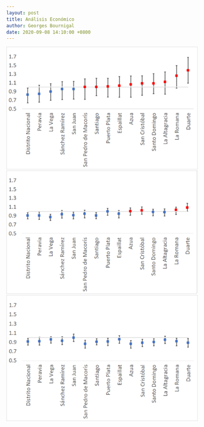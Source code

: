 ```yaml
---
layout: post
title: Análisis Económico
author: Georges Bournigal
date: 2020-09-08 14:10:00 +0800
---
```

![image](/assets/img/Estimaciones/actual.png)
![image](/assets/img/Estimaciones/1mes.png)
![image](/assets/img/Estimaciones/2meses.png)

